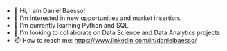 - 👋 Hi, I am Daniel Baesso!
- 👀 I’m interested in new opportunities and market insertion.
- 🌱 I’m currently learning Python and SQL.
- 💞️ I’m looking to collaborate on Data Science and Data Analytics projects 
- 📫 How to reach me: https://www.linkedin.com/in/danielbaesso/
